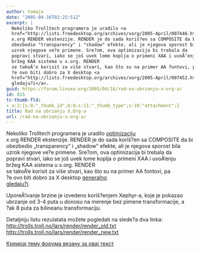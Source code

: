 ```yaml
---
author: tomaja
date: "2005-04-16T02:25:51Z"
excerpt: |
  Nekoliko Trolltech programera je uradilo <a
  href="http://lists.freedesktop.org/archives/xorg/2005-April/007446.html">optimizaciju</a>
  x.org RENDER ekstenzije. RENDER je do sada koriš?en sa COMPOSITE da bi
  obezbedio "transparency" i "shadow" efekte, ali je njegova sporost bila
  uzrok njegove ve?e primene. Sre?om, ova optimizacija bi trebala da
  popravi stvari, iako se još uvek lome koplja o primeni XAA i uvoÄ‘enju
  bržeg KAA sistema u x.org. RENDER
  se takoÄ‘e korisit za više stvari, kao što su na primer AA fontovi, pa
  ?e ovo biti dobro za X desktop <a
  href="http://lists.freedesktop.org/archives/xorg/2005-April/007452.html">generalno
  gledaju?i</a>.
guid: https://forum.linuxo.org/2005/04/16/rad-na-ubrzanju-x-org-a/
id: 815
tc-thumb-fld:
- a:2:{s:9:"_thumb_id";b:0;s:11:"_thumb_type";s:10:"attachment";}
title: Rad na ubrzanju X.Org-a
url: /rad-na-ubrzanju-x-org-a/
---
```

Nekoliko Trolltech programera je uradilo [optimizaciju](http://lists.freedesktop.org/archives/xorg/2005-April/007446.html)  
x.org RENDER ekstenzije. RENDER je do sada koriš?en sa COMPOSITE da bi  
obezbedio &#8222;transparency&#8220; i &#8222;shadow&#8220; efekte, ali je njegova sporost bila  
uzrok njegove ve?e primene. Sre?om, ova optimizacija bi trebala da  
popravi stvari, iako se još uvek lome koplja o primeni XAA i uvoÄ‘enju  
bržeg KAA sistema u x.org. RENDER  
se takoÄ‘e korisit za više stvari, kao što su na primer AA fontovi, pa  
?e ovo biti dobro za X desktop [generalno  
gledaju?i](http://lists.freedesktop.org/archives/xorg/2005-April/007452.html).<!--break-->

  
UporeÄ‘ivanje brzine je izvedeno koriš?enjem Xephyr-a, koje je pokazao  
ubrzanje od 3-4 puta u donosu na merenje bez pimene transformacije, a  
?ak 8 puta za bilineanu transformaciju. 

Detaljniju listu rezulatata možete pogledati na slede?a dva linka:  
<http://trolls.troll.no/lars/render/render_old.txt>  
<http://trolls.troll.no/lars/render/render_new.txt>

[Креирај тему форума везану за овај текст](https://linuxo.org/nova-tema-na-forumu/?se_pid=815)
